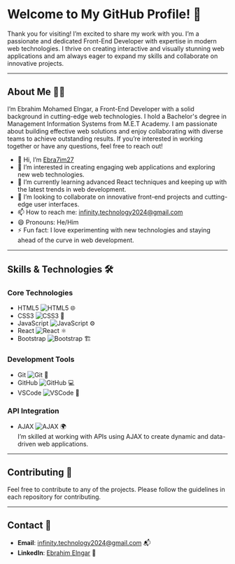 # Welcome to My GitHub Profile! 👋

Thank you for visiting! I’m excited to share my work with you. I’m a passionate and dedicated Front-End Developer with expertise in modern web technologies. I thrive on creating interactive and visually stunning web applications and am always eager to expand my skills and collaborate on innovative projects.

---

## About Me 🧑‍💻

I’m Ebrahim Mohamed Elngar, a Front-End Developer with a solid background in cutting-edge web technologies. I hold a Bachelor's degree in Management Information Systems from M.E.T Academy. I am passionate about building effective web solutions and enjoy collaborating with diverse teams to achieve outstanding results. If you’re interested in working together or have any questions, feel free to reach out!

- 👋 Hi, I’m [Ebra7im27](https://github.com/Ebra7im27)
- 👀 I’m interested in creating engaging web applications and exploring new web technologies.
- 🌱 I’m currently learning advanced React techniques and keeping up with the latest trends in web development.
- 💞 I’m looking to collaborate on innovative front-end projects and cutting-edge user interfaces.
- 📫 How to reach me: [infinity.technology2024@gmail.com](mailto:infinity.technology2024@gmail.com)
- 😄 Pronouns: He/Him
- ⚡ Fun fact: I love experimenting with new technologies and staying ahead of the curve in web development.

---

## Skills & Technologies 🛠

### Core Technologies

- HTML5 ![HTML5](https://img.shields.io/badge/HTML5-E34F26?style=flat&logo=html5&logoColor=white) 🌐
- CSS3 ![CSS3](https://img.shields.io/badge/CSS3-1572B6?style=flat&logo=css3&logoColor=white) 🎨
- JavaScript ![JavaScript](https://img.shields.io/badge/JavaScript-F7DF1E?style=flat&logo=javascript&logoColor=black) ⚙
- React ![React](https://img.shields.io/badge/React-61DAFB?style=flat&logo=react&logoColor=black) ⚛
- Bootstrap ![Bootstrap](https://img.shields.io/badge/Bootstrap-563D7C?style=flat&logo=bootstrap&logoColor=white) 🏗

### Development Tools

- Git ![Git](https://img.shields.io/badge/Git-F05032?style=flat&logo=git&logoColor=white) 🔧
- GitHub ![GitHub](https://img.shields.io/badge/GitHub-181717?style=flat&logo=github&logoColor=white) 💻
- VSCode ![VSCode](https://img.shields.io/badge/VSCode-007ACC?style=flat&logo=visualstudiocode&logoColor=white) 📝

### API Integration

- AJAX ![AJAX](https://img.shields.io/badge/AJAX-0091D5?style=flat&logo=ajax&logoColor=white) 🌍  
  I’m skilled at working with APIs using AJAX to create dynamic and data-driven web applications.

---

## Contributing 🤝

Feel free to contribute to any of the projects. Please follow the guidelines in each repository for contributing.

---

## Contact 📧

- **Email**: [infinity.technology2024@gmail.com](mailto:infinity.technology2024@gmail.com) 📬
- **LinkedIn**: [Ebrahim Elngar](https://www.linkedin.com/in/ebrahim-elngar-179b1230a/) 💼
